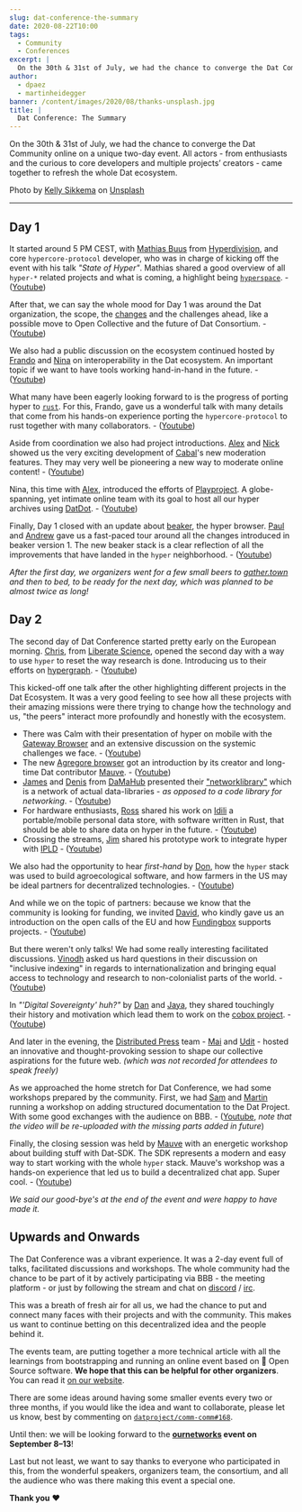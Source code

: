 ```yaml
---
slug: dat-conference-the-summary
date: 2020-08-22T10:00
tags:
  - Community
  - Conferences
excerpt: |
  On the 30th & 31st of July, we had the chance to converge the Dat Community online on a unique two-day event. All actors - from enthusiasts and the curious to core developers and multiple projects’ creators - came together to refresh the whole Dat ecosystem.
author:
  - dpaez
  - martinheidegger
banner: /content/images/2020/08/thanks-unsplash.jpg
title: |
  Dat Conference: The Summary
---
```


On the 30th & 31st of July, we had the chance to converge the Dat Community online on a unique two-day event. All actors - from enthusiasts and the curious to core developers and multiple projects’ creators - came together to refresh the whole Dat ecosystem.

<dpan>Photo by <a href="https://unsplash.com/@kellysikkema?utm_source=unsplash&amp;utm_medium=referral&amp;utm_content=creditCopyText">Kelly Sikkema</a> on <a href="https://unsplash.com/s/photos/thank-you?utm_source=unsplash&amp;utm_medium=referral&amp;utm_content=creditCopyText">Unsplash</a></span>
___

## Day 1

It started around 5 PM CEST, with [Mathias Buus][mafintosh] from [Hyperdivision](https://github.com/hyperdivision), and core `hypercore-protocol` developer, who was in charge of kicking off the event with his talk _"*State of Hyper*"_. Mathias shared a good overview of all `hyper-*` related projects and what is coming, a highlight being [`hyperspace`](https://github.com/hyperspace-org/hyperspace). - ([Youtube](https://youtu.be/Cm9fwxnXg9k))

After that, we can say the whole mood for Day 1 was around the Dat organization, the scope, the [changes](/dat-protocol-renamed-hypercore-protocol/) and the challenges ahead, like a possible move to Open Collective and the future of Dat Consortium. - ([Youtube](https://youtu.be/mx52uO5SP7A))

We also had a public discussion on the ecosystem continued hosted by [Frando][frando] and [Nina][nina] on interoperability in the Dat ecosystem. An important topic if we want to have tools working hand-in-hand in the future. - ([Youtube](https://youtu.be/hzIU5X7g7PI))

What many have been eagerly looking forward to is the progress of porting hyper to [`rust`](https://www.rust-lang.org/). For this, Frando, gave us a wonderful talk with many details that come from his hands-on experience porting the `hypercore-protocol` to rust together with many collaborators. - ([Youtube](https://youtu.be/2JCblJf9hFg))

Aside from coordination we also had project introductions. [Alex][cblgh] and [Nick][nick] showed us the very exciting development of [Cabal](https://cabal.chat/)'s new moderation features. They may very well be pioneering a new way to moderate online content! - ([Youtube](https://www.youtube.com/watch?v=Z90QJl2ifmQ))

Nina, this time with [Alex][serapath], introduced the efforts of [Playproject](https://playproject.io/). A globe-spanning, yet intimate online team with its goal to host all our hyper archives using [DatDot](https://twitter.com/DatDotOrg). - ([Youtube](https://youtu.be/6fRECo-mQBw))

Finally, Day 1 closed with an update about [beaker](https://beakerbrowser.com/), the hyper browser. [Paul][paul] and [Andrew][andrew] gave us a fast-paced tour around all the changes introduced in beaker version 1. The new beaker stack is a clear reflection of all the improvements that have landed in the `hyper` neighborhood. - ([Youtube](https://youtu.be/BswvvptLYrU))

_After the first day, we organizers went for a few small beers to [gather.town](http://gather.town/) and then to bed, to be ready for the next day, which was planned to be almost twice as long!_

[mafintosh]: https://events.dat.foundation/2020/person/wjzl3x/
[frando]: https://events.dat.foundation/2020/person/jnzvgq/
[paul]: https://events.dat.foundation/2020/person/uvdz9n/
[andrew]: https://events.dat.foundation/2020/person/pw9ecl/
[nina]: https://events.dat.foundation/2020/person/s38gtw/
[cblgh]: https://events.dat.foundation/2020/person/c3lxq3/
[nick]: https://events.dat.foundation/2020/person/sjptxr/
[serapath]: https://events.dat.foundation/2020/person/3krxgq/

## Day 2

The second day of Dat Conference started pretty early on the European morning. [Chris][chris], from [Liberate Science](https://www.libscie.org/), opened the second day with a way to use `hyper` to reset the way research is done. Introducing us to their efforts on [hypergraph](https://github.com/hypergraph-xyz). - ([Youtube](https://youtu.be/VGHHbhfAcnw))

This kicked-off one talk after the other highlighting different projects in the Dat Ecosystem. It was a very good feeling to see how all these projects with their amazing missions were there trying to change how the technology and us, "the peers" interact more profoundly and honestly with the ecosystem.

- There was Calm with their presentation of hyper on mobile with the [Gateway Browser](https://gitlab.com/gateway-browser/gateway) and an extensive discussion on the systemic challenges we face. - ([Youtube](https://youtu.be/4YWbyX2NJtU))
- The new [Agregore browser](https://github.com/RangerMauve/agregore-browser) got an introduction by its creator and long-time Dat contributor [Mauve][mauve]. - ([Youtube](https://youtu.be/TnYKvOQB0ts))
- [James][james] and [Denis][denis] from [DaMaHub](https://www.damahub.org/) presented their ["networklibrary"](https://github.com/DaMaHub/networklibrary) which is a network of actual data-libraries - _as opposed to a code library for networking_. - ([Youtube](https://youtu.be/RLdCjaliOCo))
- For hardware enthusiasts, [Ross][ross] shared his work on [Idili](https://git.sr.ht/~rschulman/idili) a portable/mobile personal data store, with software written in Rust, that should be able to share data on hyper in the future. - ([Youtube](https://youtu.be/BbJ8aCqfEHs))
- Crossing the streams, [Jim][jim] shared his prototype work to integrate hyper with [IPLD](https://ipld.io/) - ([Youtube](https://youtu.be/k0utkeEVPpE))

We also had the opportunity to hear *first-hand* by [Don][don], how the `hyper` stack was used to build agroecological software, and how farmers in the US may be ideal partners for decentralized technologies. - ([Youtube](https://youtu.be/uog2ByDcJ2c))

And while we on the topic of partners: because we know that the community is looking for funding, we invited [David][david], who kindly gave us an introduction on the open calls of the EU and how [Fundingbox](https://fundingbox.com/) supports projects. - ([Youtube](https://youtu.be/aSiyBMssAbo))

But there weren't only talks! We had some really interesting facilitated discussions. [Vinodh][vinodh] asked us hard questions in their discussion on "inclusive indexing" in regards to internationalization and bringing equal access to technology and research to non-colonialist parts of the world. - ([Youtube](https://youtu.be/mkQzFMKLBGQ))

In _"'Digital Sovereignty' huh?"_ by [Dan][dan] and [Jaya][jaya], they shared touchingly their history and motivation which lead them to work on the [cobox project](https://cobox.cloud/). - ([Youtube](https://youtu.be/ZzCqacxXYCE))

And later in the evening, the [Distributed Press](https://distributed.press/) team - [Mai][mai] and [Udit][udit] - hosted an innovative and thought-provoking session to shape our collective aspirations for the future web. _(which was not recorded for attendees to speak freely)_

As we approached the home stretch for Dat Conference, we had some workshops prepared by the community. First, we had [Sam][sam] and [Martin][martin] running a workshop on adding structured documentation to the Dat Project. With some good exchanges with the audience on BBB. - ([Youtube](https://youtu.be/VeC6GeTunhw), _note that the video will be re-uploaded with the missing parts added in future_)

Finally, the closing session was held by [Mauve][mauve] with an energetic workshop about building stuff with Dat-SDK. The SDK represents a modern and easy way to start working with the whole `hyper` stack. Mauve's workshop was a hands-on experience that led us to build a decentralized chat app. Super cool. - ([Youtube](https://youtu.be/HyHk4aImd_I))

_We said our good-bye's at the end of the event and were happy to have made it._

[vinodh]: https://events.dat.foundation/2020/person/wjkywt/
[chris]: https://events.dat.foundation/2020/person/dehx9h/
[dan]: https://events.dat.foundation/2020/person/wmfaxt/
[jaya]: https://events.dat.foundation/2020/person/zb89jf/
[mai]: https://events.dat.foundation/2020/person/3tmslr/
[udit]: https://events.dat.foundation/2020/person/ufuaq8/
[mauve]: https://events.dat.foundation/2020/person/xeuqrn/
[james]: https://events.dat.foundation/2020/person/fjqgaa/
[denis]: https://events.dat.foundation/2020/person/vlggar/
[ross]: https://events.dat.foundation/2020/person/rz3aga/
[jim]: https://events.dat.foundation/2020/person/lxjcfp/
[don]: https://events.dat.foundation/2020/person/9hzvr9/
[david]: https://events.dat.foundation/2020/person/mks9ad/
[martin]: https://events.dat.foundation/2020/person/xs3kqa/
[sam]: https://events.dat.foundation/2020/person/bgdwzh/

## Upwards and Onwards

The Dat Conference was a vibrant experience. It was a 2-day event full of talks, facilitated discussions and workshops. The whole community had the chance to be part of it by actively participating via BBB - the meeting platform - or just by following the stream and chat on [discord](https://discord.com/invite/ga5hxGf) / [irc](https://dat.foundation/community/chat/).

This was a breath of fresh air for all us, we had the chance to put and connect many faces with their projects and with the community. This makes us want to continue betting on this decentralized idea and the people behind it.

The events team, are putting together a more technical article with all the learnings from bootstrapping and running an online event based on 💯 Open Source software. **We hope that this can be helpful for other organizers**. You can read it [on our website](https://events.dat.foundation/2020/review/).

There are some ideas around having some smaller events every two or three months, if you would like the idea and want to collaborate, please let us know, best by commenting on [`datproject/comm-comm#168`](https://github.com/datproject/comm-comm/issues/168).

Until then: we will be looking forward to the **[ournetworks](https://ournetworks.ca/) event on September 8–13**!

Last but not least, we want to say thanks to everyone who participated in this, from the wonderful speakers, organizers team, the consortium, and all the audience who was there making this event a special one.

**Thank you** ♥️

